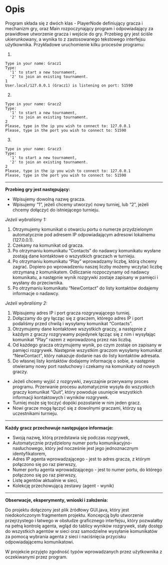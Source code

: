 # Opis

Program składa się z dwóch klas - PlayerNode definiujący gracza i mechanizm gry, oraz Main rozpoczynający program i odpowiadający za prawidłowe utworzenie gracza i wejście do gry. Przebieg gry jest ściśle ukierunkowany, a wynika to z zastosowanego tekstowego interfejsu użytkownika. Przykładowe uruchomienie kilku procesów programu:

1.
```
Type in your name: Gracz1
Type:
  '1' to start a new tournament,
  '2' to join an existing tournament.
1
User.local/127.0.0.1 (Gracz1) is listening on port: 51590
```
2.
```
Type in your name: Gracz2
Type:
  '1' to start a new tournament,
  '2' to join an existing tournament.
2
Please, type in the ip you wish to connect to: 127.0.0.1
Please, type in the port you wish to connect to: 51590
```
3.
```
Type in your name: Gracz3
Type:
  '1' to start a new tournament,
  '2' to join an existing tournament.
2
Please, type in the ip you wish to connect to: 127.0.0.1
Please, type in the port you wish to connect to: 51590
```

---

**Przebieg gry jest następujący:**
* Wpisujemy dowolną nazwę gracza.
* Wpisujemy “1”, jeżeli chcemy utworzyć nowy turniej, lub “2”, jeżeli chcemy dołączyć do istniejącego turnieju.

*Jeżeli wybraliśmy 1:*
1. Otrzymujemy komunikat o otwarciu portu o numerze przydzielonym automatycznie pod adresem IP odpowiadającym adresowi lokalnemu (127.0.0.1).
2. Czekamy na komunikat od gracza.
3. Po otrzymaniu komunikatu “Contacts” do nadawcy komunikatu wysłane zostają dane kontaktowe o wszystkich graczach w turnieju.
4. Po otrzymaniu komunikatu “Play” wprowadzamy liczbę, którą chcemy zagrać. Dopiero po wprowadzeniu naszej liczby możemy wczytać liczbę otrzymaną z komunikatem. Odliczanie rozpoczynamy od nadawcy komunikatu, a następnie wynik rozgrywki zostaje zapisany w pamięci i wysłany do przeciwnika.
5. Po otrzymaniu komunikatu “NewContact” do listy kontaktów dodajemy informacje o nadawcy.

*Jeżeli wybraliśmy 2:*
1. Wpisujemy adres IP i port gracza rozgrywającego turniej.
2. Dołączamy do gry łącząc się z graczem, którego adres IP i port podaliśmy przed chwilą i wysyłamy komunikat “Contacts”.
3. Otrzymujemy dane kontaktowe wszystkich graczy, a następnie z każdym z graczy rozgrywamy pojedynek łącząc się z nim i wysyłając komunikat “Play” razem z wprowadzoną przez nas liczbą.
4. Od każdego gracza otrzymujemy wynik, po czym zostaje on zapisany w pamięci rozgrywek. Następnie wszystkim graczom wysyłamy komunikat “NewContact”, który nakazuje dodanie nas do listy kontaktów adresata.
5. Do własnej listy kontaktów dodajemy informację o sobie, a następnie otwieramy nowy port nasłuchowy i czekamy na komunikaty od nowych graczy.

* Jeżeli chcemy wyjść z rozgrywki, zwyczajnie przerywamy proces programu. Przerwanie procesu automatycznie wysyła do wszystkich graczy komunikat “Quit”, który powoduje usunięcie wszystkich informacji kontaktowych i wyników rozgrywek.
* Turniej może się toczyć dopóki pozostanie w nim jeden gracz.
* Nowi gracze mogą łączyć się z dowolnymi graczami, którzy są uczestnikami turnieju.

---

**Każdy gracz przechowuje następujące informacje:**
* Swoją nazwę, którą przedstawia się podczas rozgrywek,
* Automatycznie przydzielony numer portu komunikacyjno-nasłuchowego, który jed nocześnie jest jego jednoznacznym identyfikatorem,
* Adres IP agenta wprowadzającego - jest to adres gracza, z którym połączono się po raz pierwszy,
* Numer portu agenta wprowadzającego - jest to numer portu, do którego połączono się po raz pierwszy,
* Listę agentów aktualnie w sieci,
* Kolekcję przechowującą zestawy (agent - wynik)

---

**Obserwacje, eksperymenty, wnioski i założenia:**

Do projektu dołączony jest plik źródłowy GUI.java, który jest niedokończonym fragmentem projektu. Koncepcją było utworzenie przejrzystego i łatwego w obsłudze graficznego interfejsu, który pozwalałby na pełną kontrolę agenta, wgląd do tablicy wyników rozgrywek, stały dostęp do wszystkich agentów w sieci oraz samodzielne wysyłanie komunikatów za pomocą wybrania agenta z sieci i naciśnięcia przycisku odpowiadającemu komunikatowi.

W projekcie przyjęto zgodność typów wprowadzanych przez użytkownika z oczekiwanymi przez program.
